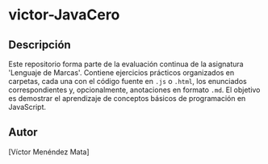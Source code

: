 # victor-JavaCero

## Descripción
Este repositorio forma parte de la evaluación continua de la asignatura 'Lenguaje de Marcas'. Contiene ejercicios prácticos organizados en carpetas, cada una con el código fuente en `.js` o `.html`, los enunciados correspondientes y, opcionalmente, anotaciones en formato `.md`. El objetivo es demostrar el aprendizaje de conceptos básicos de programación en JavaScript.

## Autor
[Víctor Menéndez Mata]

